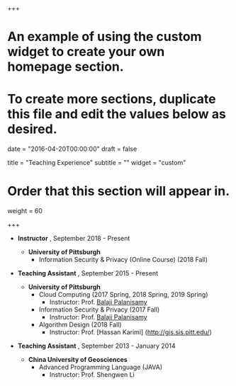 +++
# An example of using the custom widget to create your own homepage section.
# To create more sections, duplicate this file and edit the values below as desired.

date = "2016-04-20T00:00:00"
draft = false

title = "Teaching Experience"
subtitle = ""
widget = "custom"

# Order that this section will appear in.
weight = 60

+++

+ **Instructor** , September 2018 - Present
	+ **University of Pittsburgh**
	    + Information Security & Privacy (Online Course) (2018 Fall)

+ **Teaching Assistant** , September 2015 - Present
	+ **University of Pittsburgh**
		+ Cloud Computing (2017 Spring, 2018 Spring, 2019 Spring)
			+ Instructor: Prof. [Balaji Palanisamy](http://www.sis.pitt.edu/bpalan/)
		+ Information Security & Privacy (2017 Fall)
			+ Instructor: Prof. [Balaji Palanisamy](http://www.sis.pitt.edu/bpalan/)
	    + Algorithm Design (2018 Fall) 
			+ Instructor: Prof. [Hassan Karimi] (http://gis.sis.pitt.edu/)

	
+ **Teaching Assistant** , September 2013 - January 2014
	+ **China University of Geosciences**
		+ Advanced Programming Language (JAVA)
			+ Instructor: Prof. Shengwen Li
